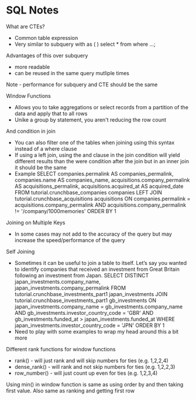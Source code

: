# SQL Notes

What are CTEs? 
- Common table expression
- Very similar to subquery
with <name of CTE> as (
    <query>
)
select *
from <name of CTE>
where ...;

Advantages of this over subquery
- more readable
- can be reused in the same query mutliple times

Note - performance for subquery and CTE should be the same

Window Functions
- Allows you to take aggregations or select records from a partition of the data and apply that to all rows
- Unike a group by statement, you aren't reducing the row count

And condition in join
- You can also filter one of the tables when joining using this syntax instead of a where clause
- If using a left join, using the and clause in the join condition will yield different results than the were condition after the join but in an inner join it should be the same
- Example
SELECT companies.permalink AS companies_permalink,
       companies.name AS companies_name,
       acquisitions.company_permalink AS acquisitions_permalink,
       acquisitions.acquired_at AS acquired_date
  FROM tutorial.crunchbase_companies companies
  LEFT JOIN tutorial.crunchbase_acquisitions acquisitions
    ON companies.permalink = acquisitions.company_permalink
   AND acquisitions.company_permalink != '/company/1000memories'
 ORDER BY 1

Joining on Multiple Keys
- In some cases may not add to the accuracy of the query but may increase the speed/performance of the query

Self Joining
- Sometimes it can be useful to join a table to itself. Let’s say you wanted to identify companies that received an investment from Great Britain following an investment from Japan.
SELECT DISTINCT japan_investments.company_name,
	   japan_investments.company_permalink
  FROM tutorial.crunchbase_investments_part1 japan_investments
  JOIN tutorial.crunchbase_investments_part1 gb_investments
    ON japan_investments.company_name = gb_investments.company_name
   AND gb_investments.investor_country_code = 'GBR'
   AND gb_investments.funded_at > japan_investments.funded_at
 WHERE japan_investments.investor_country_code = 'JPN'
 ORDER BY 1
 - Need to play with some examples to wrap my head around this a bit more

 Different rank functions for window functions
 - rank() - will just rank and will skip numbers for ties (e.g. 1,2,2,4)
 - dense_rank() - will rank and not skip numbers for ties (e.g. 1,2,2,3)
 - row_number() - will just count up even for ties (e.g. 1,2,3,4)

 Using min() in window function is same as using order by and then taking first value. Also same as ranking and getting first row